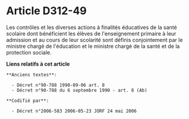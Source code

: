 # Article D312-49

Les contrôles et les diverses actions à finalités éducatives de la santé scolaire dont bénéficient les élèves de
l'enseignement primaire à leur admission et au cours de leur scolarité sont définis conjointement par le ministre chargé de
l'éducation et le ministre chargé de la santé et de la protection sociale.

**Liens relatifs à cet article**

	**Anciens textes**:

	  - Décret n°90-788 1990-09-06 art. 8
	  - Décret n°90-788 du 6 septembre 1990 - art. 8 (Ab)

	**Codifié par**:

	  - Décret n°2006-583 2006-05-23 JORF 24 mai 2006
